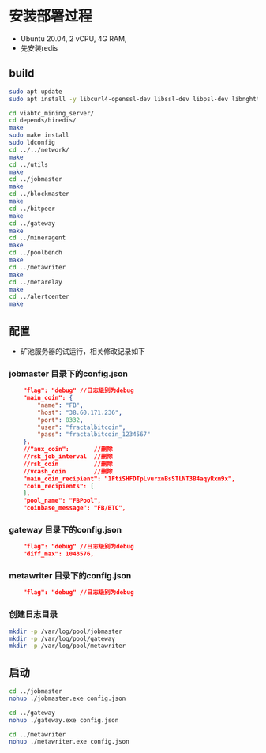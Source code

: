 # 安装部署过程

- Ubuntu 20.04, 2 vCPU, 4G RAM,
- 先安装redis

## build

```sh
sudo apt update
sudo apt install -y libcurl4-openssl-dev libssl-dev libpsl-dev libnghttp2-dev libsodium-dev redis-server cmake zlib1g-dev libkrb5-dev libidn2-0-dev librtmp-dev libbrotli-dev libssh-dev libev-dev libjansson-dev libldap2-dev 

cd viabtc_mining_server/
cd depends/hiredis/
make
sudo make install
sudo ldconfig
cd ../../network/
make
cd ../utils
make
cd ../jobmaster
make
cd ../blockmaster
make
cd ../bitpeer
make
cd ../gateway
make
cd ../mineragent
make
cd ../poolbench
make
cd ../metawriter
make
cd ../metarelay
make
cd ../alertcenter
make
```

## 配置

- 矿池服务器的试运行，相关修改记录如下

### jobmaster 目录下的config.json

```json
    "flag": "debug" //日志级别为debug
    "main_coin": {
        "name": "FB",
        "host": "38.60.171.236",
        "port": 8332,
        "user": "fractalbitcoin",
        "pass": "fractalbitcoin_1234567"
    },
    //"aux_coin":       //删除
    //rsk_job_interval  //删除
    //rsk_coin          //删除
    //vcash_coin        //删除
    "main_coin_recipient": "1FtiSHFDTpLvurxnBsSTLNT3B4aqyRxm9x",
    "coin_recipients": [
    ],
    "pool_name": "FBPool",
    "coinbase_message": "FB/BTC",
```

### gateway 目录下的config.json

```json
    "flag": "debug" //日志级别为debug
    "diff_max": 1048576,
```

### metawriter 目录下的config.json

```json
    "flag": "debug" //日志级别为debug
```

### 创建日志目录

```sh
mkdir -p /var/log/pool/jobmaster
mkdir -p /var/log/pool/gateway
mkdir -p /var/log/pool/metawriter
```

## 启动

```sh
cd ../jobmaster
nohup ./jobmaster.exe config.json

cd ../gateway
nohup ./gateway.exe config.json

cd ../metawriter
nohup ./metawriter.exe config.json
```
